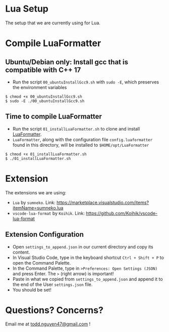 # Lua Setup

The setup that we are currently using for Lua.

# Compile LuaFormatter

## Ubuntu/Debian only: Install gcc that is compatible with C++ 17

- Run the script `00_ubuntuInstallGcc9.sh` with `sudo -E`, which preserves the environment variables

```
$ chmod +x 00_ubuntuInstallGcc9.sh
$ sudo -E ./00_ubuntuInstallGcc9.sh
```

## Time to compile LuaFormatter

- Run the script `01_installLuaFormatter.sh` to clone and install [LuaFormatter](https://github.com/Koihik/LuaFormatter).
- `LuaFormatter`, along with the configuration file `config.luaformatter` found in this directory,
  will be installed to `$HOME/opt/LuaFormatter`

```
$ chmod +x 01_installLuaFormatter.sh
$ ./01_installLuaFormatter.sh
```

# Extension

The extensions we are using:

- `Lua` by `sumneko`. Link: https://marketplace.visualstudio.com/items?itemName=sumneko.lua
- `vscode-lua-format` by `Koihik`. Link: https://github.com/Koihik/vscode-lua-format

## Extension Configuration

- Open `settings_to_append.json` in our current directory and copy its content.
- In Visual Studio Code, type in the keyboard shortcut `Ctrl + Shift + P` to open
  the Command Palette.
- In the Command Palette, type in `>Preferences: Open Settings (JSON)` and press Enter. The `>`
  (right arrow) is important!
- Paste in what we copied from `settings_to_append.json` and append it to the end of the User
  `settings.json` file.
- You should be set!

# Questions? Concerns?

Email me at todd.nguyen47@gmail.com !
